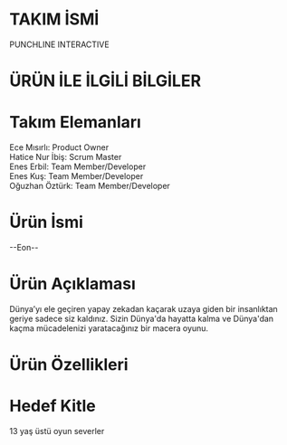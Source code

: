 # TAKIM İSMİ
PUNCHLINE INTERACTIVE
# ÜRÜN İLE İLGİLİ BİLGİLER
# Takım Elemanları
Ece Mısırlı: Product Owner  
Hatice Nur İbiş: Scrum Master    
Enes Erbil: Team Member/Developer  
Enes Kuş: Team Member/Developer  
Oğuzhan Öztürk: Team Member/Developer 
# Ürün İsmi
--Eon--
# Ürün Açıklaması
Dünya’yı ele geçiren yapay zekadan kaçarak uzaya giden bir insanlıktan geriye sadece siz kaldınız. Sizin Dünya'da hayatta kalma ve Dünya'dan kaçma mücadelenizi yaratacağınız bir macera oyunu.
# Ürün Özellikleri

# Hedef Kitle 
13 yaş üstü oyun severler
